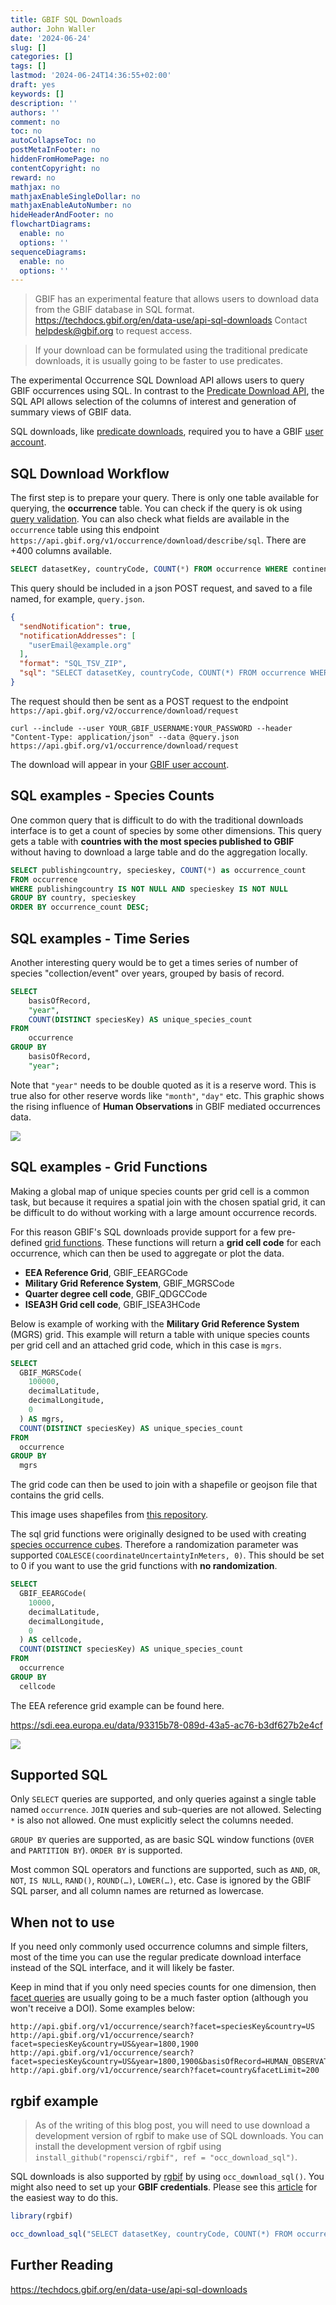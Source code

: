 ```yaml
---
title: GBIF SQL Downloads
author: John Waller
date: '2024-06-24'
slug: []
categories: []
tags: []
lastmod: '2024-06-24T14:36:55+02:00'
draft: yes
keywords: []
description: ''
authors: ''
comment: no
toc: no
autoCollapseToc: no
postMetaInFooter: no
hiddenFromHomePage: no
contentCopyright: no
reward: no
mathjax: no
mathjaxEnableSingleDollar: no
mathjaxEnableAutoNumber: no
hideHeaderAndFooter: no
flowchartDiagrams:
  enable: no
  options: ''
sequenceDiagrams:
  enable: no
  options: ''
---
```


> GBIF has an experimental feature that allows users to download data from the GBIF database in SQL format. <https://techdocs.gbif.org/en/data-use/api-sql-downloads> Contact helpdesk@gbif.org to request access.

> If your download can be formulated using the traditional predicate downloads, it is usually going to be faster to use predicates.

The experimental Occurrence SQL Download API allows users to query GBIF occurrences using SQL. In contrast to the [Predicate Download API](https://techdocs.gbif.org/en/data-use/api-sql-downloads), the SQL API allows selection of the columns of interest and generation of summary views of GBIF data.

SQL downloads, like [predicate downloads](https://techdocs.gbif.org/en/data-use/api-downloads), required you to have a GBIF [user account](https://www.gbif.org/user/profile).

<!--more-->

## SQL Download Workflow

The first step is to prepare your query. There is only one table available for querying, the **occurrence** table. You can check if the query is ok using [query validation](https://techdocs.gbif.org/en/data-use/api-sql-downloads#sql-validation). You can also check what fields are available in the `occurrence` table using this endpoint `https://api.gbif.org/v1/occurrence/download/describe/sql`. There are +400 columns available.

``` sql
SELECT datasetKey, countryCode, COUNT(*) FROM occurrence WHERE continent = 'EUROPE' GROUP BY datasetKey, countryCode
```

This query should be included in a json POST request, and saved to a file named, for example, `query.json`.

``` json
{
  "sendNotification": true,
  "notificationAddresses": [
    "userEmail@example.org" 
  ],
  "format": "SQL_TSV_ZIP", 
  "sql": "SELECT datasetKey, countryCode, COUNT(*) FROM occurrence WHERE continent = 'EUROPE' GROUP BY datasetKey, countryCode" 
}
```

The request should then be sent as a POST request to the endpoint `https://api.gbif.org/v2/occurrence/download/request`

``` shell
curl --include --user YOUR_GBIF_USERNAME:YOUR_PASSWORD --header "Content-Type: application/json" --data @query.json https://api.gbif.org/v1/occurrence/download/request
```

The download will appear in your [GBIF user account](https://www.gbif.org/user/download).

## SQL examples - Species Counts

One common query that is difficult to do with the traditional downloads interface is to get a count of species by some other dimensions. This query gets a table with **countries with the most species published to GBIF** without having to download a large table and do the aggregation locally.

``` sql
SELECT publishingcountry, specieskey, COUNT(*) as occurrence_count
FROM occurrence
WHERE publishingcountry IS NOT NULL AND specieskey IS NOT NULL
GROUP BY country, specieskey
ORDER BY occurrence_count DESC;
```

## SQL examples - Time Series

Another interesting query would be to get a times series of number of species "collection/event" over years, grouped by basis of record. 

``` sql
SELECT
    basisOfRecord,
    "year",
    COUNT(DISTINCT speciesKey) AS unique_species_count
FROM
    occurrence
GROUP BY
    basisOfRecord,
    "year";
```

Note that `"year"` needs to be double quoted as it is a reserve word. This is true also for other reserve words like `"month"`, `"day"` etc. This graphic shows the rising influence of **Human Observations** in GBIF mediated occurrences data. 

![](images/ts.png)

## SQL examples - Grid Functions

Making a global map of unique species counts per grid cell is a common task, but because it requires a spatial join with the chosen spatial grid, it can be difficult to do without working with a large amount occurrence records.

For this reason GBIF's SQL downloads provide support for a few pre-defined [grid functions](https://techdocs.gbif.org/en/data-use/api-sql-download-functions). These functions will return a **grid cell code** for each occurrence, which can then be used to aggregate or plot the data.

-   **EEA Reference Grid**, GBIF_EEARGCode
-   **Military Grid Reference System**, GBIF_MGRSCode
-   **Quarter degree cell code**, GBIF_QDGCCode
-   **ISEA3H Grid cell code**, GBIF_ISEA3HCode

Below is example of working with the **Military Grid Reference System** (MGRS) grid. This example will return a table with unique species counts per grid cell and an attached grid code, which in this case is `mgrs`.

``` sql
SELECT 
  GBIF_MGRSCode(
    100000, 
    decimalLatitude,
    decimalLongitude,
    0 
  ) AS mgrs,
  COUNT(DISTINCT speciesKey) AS unique_species_count
FROM
  occurrence
GROUP BY
  mgrs
```

The grid code can then be used to join with a shapefile or geojson file that contains the grid cells.

This image uses shapefiles from [this repository](https://github.com/klaukh/MGRS).

The sql grid functions were originally designed to be used with creating [species occurrence cubes](https://b-cubed.eu/data-and-evidence). Therefore a randomization parameter was supported `COALESCE(coordinateUncertaintyInMeters, 0)`. This should be set to 0 if you want to use the grid functions with **no randomization**.

``` sql
SELECT 
  GBIF_EEARGCode(
    10000, 
    decimalLatitude,
    decimalLongitude,
    0
  ) AS cellcode,
  COUNT(DISTINCT speciesKey) AS unique_species_count
FROM
  occurrence
GROUP BY
  cellcode
```

The EEA reference grid example can be found here.

<https://sdi.eea.europa.eu/data/93315b78-089d-43a5-ac76-b3df627b2e4cf>

![](images/plot%20(1).jpg)

## Supported SQL

Only `SELECT` queries are supported, and only queries against a single table named `occurrence`. `JOIN` queries and sub-queries are not allowed. Selecting `*` is also not allowed. One must explicitly select the columns needed.

`GROUP BY` queries are supported, as are basic SQL window functions (`OVER` and `PARTITION BY`). `ORDER BY` is supported.

Most common SQL operators and functions are supported, such as `AND`, `OR`, `NOT`, `IS NULL`, `RAND()`, `ROUND(…)`, `LOWER(…)`, etc. Case is ignored by the GBIF SQL parser, and all column names are returned as lowercase.

## When not to use

If you need only commonly used occurrence columns and simple filters, most of the time you can use the regular predicate download interface instead of the SQL interface, and it will likely be faster.

Keep in mind that if you only need species counts for one dimension, then [facet queries](https://api.gbif.org/v1/occurrence/search?facet=specieskey) are usually going to be a much faster option (although you won't receive a DOI). Some examples below:

```         
http://api.gbif.org/v1/occurrence/search?facet=speciesKey&country=US
http://api.gbif.org/v1/occurrence/search?facet=speciesKey&country=US&year=1800,1900
http://api.gbif.org/v1/occurrence/search?facet=speciesKey&country=US&year=1800,1900&basisOfRecord=HUMAN_OBSERVATION
http://api.gbif.org/v1/occurrence/search?facet=country&facetLimit=200
```

## rgbif example


> As of the writing of this blog post, you will need to use download a development version of rgbif to make use of SQL downloads. You can install the development version of rgbif using `install_github("ropensci/rgbif", ref = "occ_download_sql")`.

SQL downloads is also supported by [rgbif](https://docs.ropensci.org/rgbif/index.html) by using `occ_download_sql()`. You might also need to set up your **GBIF credentials**. Please see this [article](https://docs.ropensci.org/rgbif/articles/gbif_credentials.html) for the easiest way to do this.

``` r
library(rgbif)

occ_download_sql("SELECT datasetKey, countryCode, COUNT(*) FROM occurrence WHERE continent = 'EUROPE' GROUP BY datasetKey, countryCode")
```

## Further Reading

https://techdocs.gbif.org/en/data-use/api-sql-downloads


